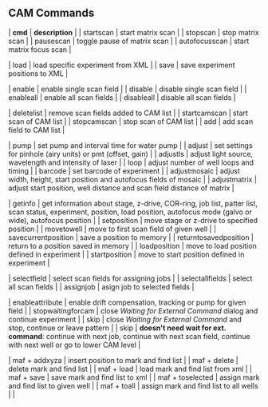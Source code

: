 ## CAM Commands
| **cmd**       | **description**   |
| startscan     | start matrix scan |
| stopscan      | stop matrix scan  |
| pausescan     | toggle pause of matrix scan |
| autofocusscan | start matrix focus scan |

| load          | load specific experiment from XML |
| save          | save experiment positions to XML |

| enable        | enable single scan field |
| disable       | disable single scan field |
| enableall     | enable all scan fields |
| disableall    | disable all scan fields |

| deletelist    | remove scan fields added to CAM list |
| startcamscan  | start scan of CAM list  |
| stopcamscan   | stop scan of CAM list   |
| add           | add scan field to CAM list |

| pump          | set pump and interval time for water pump |
| adjust        | set settings for pinhole (airy units) or pmt (offset, gain) |
| adjustls      | adjust light source, wavelength and intensity of laser |
| loop          | adjust number of well loops and timing |
| barcode       | set barcode of experiment |
| adjustmosaic  | adjust width, height, start position and autofocus fields of mosaic |
| adjustmatrix  | adjust start position, well distance and scan field distance of matrix |

| getinfo       | get information about stage, z-drive, COR-ring, job list, patter list, scan status, experiment, position, load position, autofocus mode (galvo or wide), autofocus position |
| setposition   | move stage or z-drive to specified position |
| movetowell    | move to first scan field of given well |
| savecurrentposition | save a position to memory |
| returntosavedposition | return to a position saved in memory |
| loadposition  | move to load position defined in experiment |
| startposition | move to start position defined in experiment |

| selectfield   | select scan fields for assigning jobs |
| selectallfields | select all scan fields |
| assignjob     | asign job to selected fields |

| enableattribute | enable drift compensation, tracking or pump for given field |
| stopwaitingforcam | close *Waiting for External Command* dialog and continue experiment |
| skip          | close *Waiting for External Command* and stop, continue or leave pattern |
| skip          | **doesn't need wait for ext. command**: continue with next job, continue with next scan field, continue with next well or go to lower CAM level |

| maf + addxyza | insert position to mark and find list |
| maf + delete | delete mark and find list |
| maf + load | load mark and find list from xml |
| maf + save | save mark and find list to xml |
| maf + toselected | assign mark and find list to given well |
| maf + toall | assign mark and find list to all wells |
|
